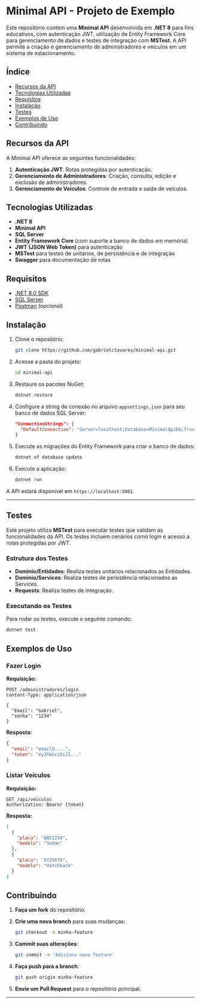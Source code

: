 # Minimal API - Projeto de Exemplo

Este repositório contém uma **Minimal API** desenvolvida em **.NET 8** para fins educativos, com autenticação JWT, utilização de Entity Framework Core para gerenciamento de dados e testes de integração com **MSTest**. A API permite a criação e gerenciamento de administradores e veículos em um sistema de estacionamento.

## Índice

- [Recursos da API](#recursos-da-api)
- [Tecnologias Utilizadas](#tecnologias-utilizadas)
- [Requisitos](#requisitos)
- [Instalação](#instalação)
- [Testes](#testes)
- [Exemplos de Uso](#exemplos-de-uso)
- [Contribuindo](#contribuindo)

## Recursos da API

A Minimal API oferece as seguintes funcionalidades:

1. **Autenticação JWT**: Rotas protegidas por autenticação.
2. **Gerenciamento de Administradores**: Criação, consulta, edição e exclusão de administradores.
3. **Gerenciamento de Veículos**: Controle de entrada e saída de veículos.

## Tecnologias Utilizadas

- **.NET 8**
- **Minimal API**
- **SQL Server**
- **Entity Framework Core** (com suporte a banco de dados em memória)
- **JWT (JSON Web Token)** para autenticação
- **MSTest**  para testes de unitários, de persistência e de integração
- **Swagger** para documentação de rotas

## Requisitos

- [.NET 8.0 SDK](https://dotnet.microsoft.com/download)
- [SQL Server](https://www.microsoft.com/pt-br/sql-server/sql-server-downloads)
- [Postman](https://www.postman.com/downloads/) (opcional)

## Instalação

1. Clone o repositório:

    ```bash
    git clone https://github.com/gabrielctavares/minimal-api.git
    ```

2. Acesse a pasta do projeto:

    ```bash
    cd minimal-api
    ```

3. Restaure os pacotes NuGet:

    ```bash
    dotnet restore
    ```

4. Configure a string de conexão no arquivo `appsettings.json` para seu banco de dados SQL Server:

    ```json
    "ConnectionStrings": {
      "DefaultConnection": "Server=localhost;Database=MinimalApiDb;Trusted_Connection=True;"
    }
    ```

5. Execute as migrações do Entity Framework para criar o banco de dados:

    ```bash
    dotnet ef database update
    ```

6. Execute a aplicação:

    ```bash
    dotnet run
    ```

A API estará disponível em `https://localhost:5001`.

---

## Testes

Este projeto utiliza **MSTest** para executar testes que validam as funcionalidades da API. Os testes incluem cenários como login e acesso a rotas protegidas por JWT.

### Estrutura dos Testes

- **Dominio/Entidades**: Realiza testes unitários relacionados as Entidades.
- **Dominio/Services**: Realiza testes de persistência relacionados as Services.
- **Requests**: Realiza testes de integração.

### Executando os Testes

Para rodar os testes, execute o seguinte comando:

```bash
dotnet test
```

## Exemplos de Uso

### Fazer Login

**Requisição:**

```http
POST /administradores/login
Content-Type: application/json

{
  "Email": "Gabriel",
  "senha": "1234"
}
```
**Resposta:**
```json
{
  "email": "email@....",
  "token": "eyJhbGciOiJI..."
}
```

### Listar Veículos

**Requisição:**

```http
GET /api/veiculos
Authorization: Bearer {token}
```

**Resposta:**

```json
[
  {
    "placa": "ABC1234",
    "modelo": "Sedan"
  },
  {
    "placa": "XYZ5678",
    "modelo": "Hatchback"
  }
]
```

## Contribuindo

1. **Faça um fork** do repositório.

2. **Crie uma nova branch** para suas mudanças:

    ```bash
    git checkout -b minha-feature
    ```

3. **Commit suas alterações**:

    ```bash
    git commit -m 'Adiciona nova feature'
    ```

4. **Faça push para a branch**:

    ```bash
    git push origin minha-feature
    ```

5. **Envie um Pull Request** para o repositório principal.

---
